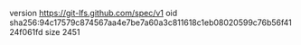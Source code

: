 version https://git-lfs.github.com/spec/v1
oid sha256:94c17579c874567aa4e7be7a60a3c811618c1eb08020599c76b56f4124f061fd
size 2451
